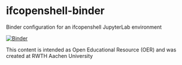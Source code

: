 # ifcopenshell-binder
Binder configuration for an ifcopenshell JupyterLab environment 

[![Binder](https://mybinder.org/badge_logo.svg)](https://mybinder.org/v2/gh/srtgn/ifcopenshell-binder/main?urlpath=lab?git-pull?repo=https://github.com/jakob-beetz/ifcopenshell-notebooks)


This content is intended as Open Educational Resource (OER) and was created at RWTH Aachen University
